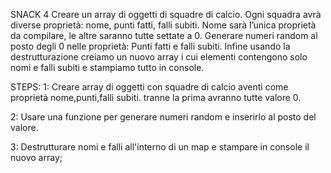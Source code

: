 SNACK 4
Creare un array di oggetti di squadre di calcio. Ogni squadra avrà diverse proprietà: nome, punti fatti, falli subiti.
Nome sarà l’unica proprietà da compilare, le altre saranno tutte settate a 0.
Generare numeri random al posto degli 0 nelle proprietà: Punti fatti e falli subiti.
Infine usando la destrutturazione creiamo un nuovo array i cui elementi contengono solo nomi e falli subiti e stampiamo tutto in console.

STEPS: 
1: Creare array di oggetti con squadre di calcio aventi come proprietà nome,punti,falli subiti. tranne la prima avranno tutte valore 0.

2: Usare una funzione per generare numeri random e inserirlo al posto del valore.

3: Destrutturare nomi e falli all'interno di un map e stampare in console il nuovo array;